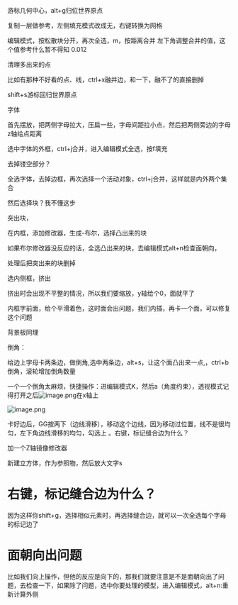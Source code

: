 游标几何中心，alt+g归位世界原点

复制一层做参考，左侧填充模式改成无，右键转换为网格

编辑模式，按松散块分开，再次全选，m，按距离合并 左下角调整合并的值，这个值参考什么暂不得知 0.012

清理多出来的点

比如有那种不好看的点、线，ctrl+x融并边，和一下，融不了的直接删掉

shift+s游标回归世界原点 

字体

首先摆放，把两侧字母拉大，压扁一些，字母间距拉小点，然后把两侧旁边的字母z轴给点距离

选中字体的外框，ctrl+j合并，进入编辑模式全选，按f填充

去掉镂空部分？

全选字体，去掉边框，再次选择一个活动对象，ctrl+j合并，这样就是内外两个集合

然后选择块？我不懂这步

突出块，


在内框，添加修改器，生成-布尔，选择凸出来的块

如果布尔修改器没反应的话，全选凸出来的块，去编辑模式alt+n检查面朝向，

处理后把突出来的块删掉 

选内侧框，挤出 

挤出时会出现不平整的情况，所以我们要缩放，y轴给个0，面就平了 


内框字前面，给个平滑着色，这时面会出问题，我们内插，再卡一个面，可以修复这个问题 

背景板同理

倒角：

给边上字母卡两条边，做倒角,选中两条边，alt+s，让这个面凸出来一点,，ctrl+b倒角，滚轮增加倒角数量

一个一个倒角太麻烦，快捷操作：进编辑模式K，然后a（角度约束），透视模式记得打开之后![image.png](https://cdn.jsdelivr.net/gh/ymingZ/note-gen-image-sync@main/2025-07/fae1bb33-1996-4c45-ad24-7bee6e4798e8.png)在x轴上

![image.png](https://cdn.jsdelivr.net/gh/ymingZ/note-gen-image-sync@main/2025-07/ba6fa12e-bd22-42df-8ae4-61a19359372b.png)

卡好边后，GG按两下（边线滑移），移动这个边线，因为移动过位置，线不是很均匀，左下角边线滑移的均匀，勾选上 。右键，标记缝合边为什么？

加一个Z轴镜像修改器

新建立方体，作为参照物，然后放大文字s

# 右键，标记缝合边为什么？

因为这样你shift+g，选择相似元素时，再选择缝合边，就可以一次全选每个字母的标记边了

# 面朝向出问题

比如我们向上操作，但他的反应是向下的，那我们就要注意是不是面朝向出了问题，去检查一下，如果除了问题，选中你要处理的模型，进入编辑模式，alt+n:重新计算外侧

